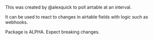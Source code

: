This was created by @alexquick to poll airtable at an interval.

It can be used to react to changes in airtable fields with logic such as webhooks.

Package is ALPHA. Expect breaking changes.